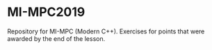 # MI-MPC2019
Repository for MI-MPC (Modern C++). Exercises for points that were awarded by the end of the lesson.
